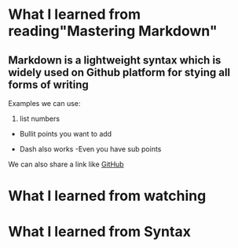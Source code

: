 # **What I learned from reading"Mastering Markdown"**

## Markdown is a lightweight syntax which is widely used on Github platform for stying all forms of writing

Examples we can use:

1. list numbers 
* Bullit points you want to add
- Dash also works
 -Even you have sub points
  
We can also share a link like [GitHub](https://github.com/)



# What I learned from watching



# What I learned from Syntax




